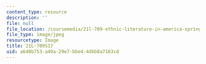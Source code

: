 ```yaml
---
content_type: resource
description: ''
file: null
file_location: /coursemedia/21l-709-ethnic-literature-in-america-spring-2017/a640b753a49a29e7bbe44dbb8a7163cd_21L-709S17.jpg
file_type: image/jpeg
resourcetype: Image
title: 21L-709S17
uid: a640b753-a49a-29e7-bbe4-4dbb8a7163cd
---
```

